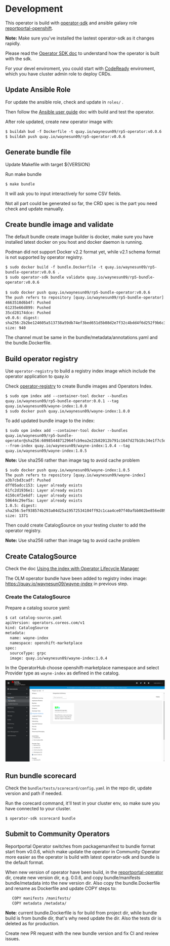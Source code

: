 # Development

This operator is build with [operator-sdk](https://github.com/operator-framework/operator-sdk "operator-sdk") and ansible galaxy role [reportportal-openshift](https://github.com/waynesun09/reportportal-openshift "reportportal-openshift").

**Note:** Make sure you've installed the lastest operator-sdk as it changes rapidly.

Please read the [Operator SDK doc](https://sdk.operatorframework.io/docs/) to understand how the operator is built with the sdk.

For your devel enviroment, you could start with [CodeReady](https://github.com/code-ready/crc "CodeReady Containers") enviroment, which you have cluster admin role to deploy CRDs.

## Update Ansible Role

For update the ansible role, check and update in `roles/` .

Then follow the [Ansible user guide](https://sdk.operatorframework.io/docs/ansible/ "Ansible User Guide for Operator SDK") doc with build and test the operator.

After role updated, create new operator image with:
```console
$ buildah bud -f Dockerfile -t quay.io/waynesun09/rp5-operator:v0.0.6
$ buildah push quay.io/waynesun09/rp5-operator:v0.0.6
```

## Generate bundle file

Update Makefile with target ${VERSION}

Run make bundle
```console
$ make bundle
```
It will ask you to input interactively for some CSV fields.

Not all part could be generated so far, the CRD spec is the part you need check and update manually.

## Create bundle image and validate

The default bundle create image builder is docker, make sure you have installed latest docker on you host and docker daemon is running.

Podman did not support Docker v2.2 format yet, while v2.1 schema format is not supported by operator registry.


```console
$ sudo docker build -f bundle.Dockerfile -t quay.io/waynesun09/rp5-bundle-operator:v0.0.6 .
$ sudo operator-sdk bundle validate quay.io/waynesun09/rp5-bundle-operator:v0.0.6

$ sudo docker push quay.io/waynesun09/rp5-bundle-operator:v0.0.6
The push refers to repository [quay.io/waynesun09/rp5-bundle-operator]
4663510d6b4f: Pushed
61235e66d899: Pushed
35cd28174dce: Pushed
v0.0.6: digest: sha256:2b2be124605a513738a59db74ef3bed651d5b08d2e7f32c4bdd4f6d252f9b6c3 size: 940
```

The channel must be same in the bundle/metadata/annotations.yaml and the bundle.Dockerfile.

## Build operator registry

Use `operator-registry` to build a registry index image which include the operator application to quay.io

Check [operator-registry](https://github.com/operator-framework/operator-registry) to create Bundle images and Operators Index.

```console
$ sudo opm index add --container-tool docker --bundles quay.io/waynesun09/rp5-bundle-operator:0.0.1 --tag quay.io/waynesun09/wayne-index:1.0.0
$ sudo docker push quay.io/waynesun09/wayne-index:1.0.0
```

To add updated bundle image to the index:

```console
$ sudo opm index add --container-tool docker --bundles quay.io/waynesun09/rp5-bundle-operator@sha256:60985448712964fcb9ea2e22b82012b791c1647d27b18c34e1f7c5d376874188 --from-index quay.io/waynesun09/wayne-index:1.0.4 --tag quay.io/waynesun09/wayne-index:1.0.5
```

**Note:** Use sha256 rather than image tag to avoid cache problem

```console
$ sudo docker push quay.io/waynesun09/wayne-index:1.0.5
The push refers to repository [quay.io/waynesun09/wayne-index]
a3b7cbd3cadf: Pushed
dff05adcc153: Layer already exists
61fc2d1936e1: Layer already exists
4150c4f2e6df: Layer already exists
50644c29ef5a: Layer already exists
1.0.5: digest: sha256:5ef938574b293a04d25a19572534104ff92c1caa4ce07f40afbb002be856ed89 size: 1371
```

Then could create CatalogSource on your testing cluster to add the operator registry.

**Note:** Use sha256 rather than image tag to avoid cache problem

## Create CatalogSource

Check the doc [Using the index with Operator Lifecycle Manager](https://github.com/operator-framework/operator-registry#using-the-index-with-operator-lifecycle-manager)

The OLM operator bundle have been added to registry index image: https://quay.io/waynesun09/wayne-index in previous step.

### Create the CatalogSource

Prepare a catalog source yaml:

    $ cat catalog-source.yaml
    apiVersion: operators.coreos.com/v1
    kind: CatalogSource
    metadata:
      name: wayne-index
      namespace: openshift-marketplace
    spec:
      sourceType: grpc
      image: quay.io/waynesun09/wayne-index:1.0.4

In the OperatorHub choose openshift-marketplace namespace and select Provider type as `wayne-index` as defined in the catalog.

![alt text](docs/operatorhub-catalogsource.png "OperatorHub")

## Run bundle scorecard

Check the `bundle/tests/scorecard/config.yaml` in the repo dir, update version and path if needed.

Run the corecard command, it'll test in your cluster env, so make sure you have connected to your cluster.
```console
$ operator-sdk scorecard bundle
```

## Submit to Community Operators

Reportportal Operator switches from packagemanifest to bundle format start from v0.0.6, which make update the operator in Community Operator more easier as the operator is build with latest operator-sdk and bundle is the default format.

When new version of operator have been build, in the [reportportal-operator](https://github.com/operator-framework/community-operators/tree/master/community-operators/reportportal-operator) dir, create new version dir, e.g. 0.0.6, and copy bundle/manifests bundle/metadata into the new version dir. Also copy the bundle.Dockerfile and rename as Dockerfile and update COPY steps to:

       COPY manifests /manifests/
       COPY metadata /metadata/

**Note**: current bundle.Dockerfile is for build from project dir, while bundle build is from bundle dir, that's why need update the dir. Also the tests dir is deleted as for production.

Create new PR request with the new bundle version and fix CI and review issues.
